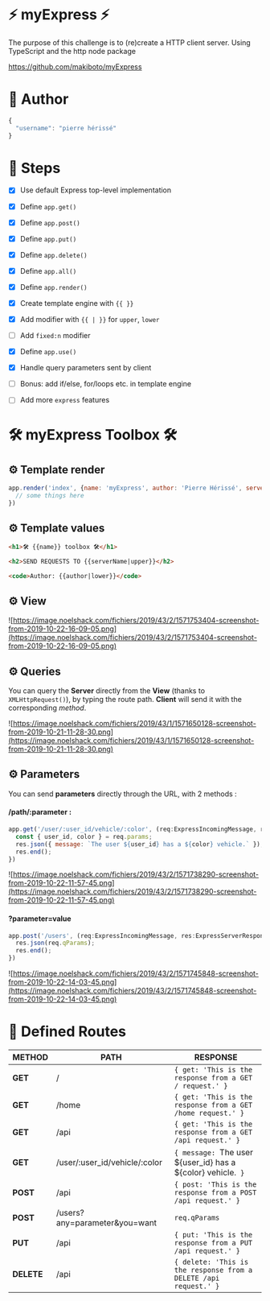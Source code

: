 # ⚡️ myExpress ⚡️
The purpose of this challenge is to (re)create a HTTP client server. Using TypeScript and the http node package

https://github.com/makiboto/myExpress


# 🔋 Author
```js
{
  "username": "pierre hérissé"
}
```

# 🔧 Steps 

  - [X] Use default Express top-level implementation 
  - [X] Define `app.get()`
  - [X] Define `app.post()`
  - [X] Define `app.put()`
  - [X] Define `app.delete()`
  - [X] Define `app.all()`
  - [X] Define `app.render()`
  - [X] Create template engine with `{{ }}`
  - [X] Add modifier with `{{ | }}` for `upper`, `lower`
  - [ ] Add `fixed:n` modifier
  - [X] Define `app.use()`
  - [X] Handle query parameters sent by client
  - [ ] Bonus: add if/else, for/loops etc. in template engine
  - [ ] Add more `express` features
    

#  🛠 myExpress Toolbox 🛠

## ⚙️ Template render

```js
app.render('index', {name: 'myExpress', author: 'Pierre Hérissé', serverName: 'myExpress'}, (err, html) => {
  // some things here
})  
```

## ⚙️ Template values
```html
<h1>🛠 {{name}} toolbox 🛠</h1>
```

```html
<h2>SEND REQUESTS TO {{serverName|upper}}</h2>
```

```html
<code>Author: {{author|lower}}</code>
```

## ⚙️ View

![https://image.noelshack.com/fichiers/2019/43/2/1571753404-screenshot-from-2019-10-22-16-09-05.png](https://image.noelshack.com/fichiers/2019/43/2/1571753404-screenshot-from-2019-10-22-16-09-05.png)


## ⚙️ Queries

You can query the **Server** directly from the **View** (thanks to `XMLHttpRequest()`), by typing the route path. **Client** will send it with the corresponding *method*.

![https://image.noelshack.com/fichiers/2019/43/1/1571650128-screenshot-from-2019-10-21-11-28-30.png](https://image.noelshack.com/fichiers/2019/43/1/1571650128-screenshot-from-2019-10-21-11-28-30.png)


## ⚙️ Parameters

You can send **parameters** directly through the URL, with 2 methods :

#### /path/:parameter :

```js
app.get('/user/:user_id/vehicle/:color', (req:ExpressIncomingMessage, res:ExpressServerResponse) => {
  const { user_id, color } = req.params;
  res.json({ message: `The user ${user_id} has a ${color} vehicle.` });
  res.end();
})
```

![https://image.noelshack.com/fichiers/2019/43/2/1571738290-screenshot-from-2019-10-22-11-57-45.png](https://image.noelshack.com/fichiers/2019/43/2/1571738290-screenshot-from-2019-10-22-11-57-45.png)

#### ?parameter=value

```js
app.post('/users', (req:ExpressIncomingMessage, res:ExpressServerResponse) => {
  res.json(req.qParams);
  res.end();
})
```

![https://image.noelshack.com/fichiers/2019/43/2/1571745848-screenshot-from-2019-10-22-14-03-45.png](https://image.noelshack.com/fichiers/2019/43/2/1571745848-screenshot-from-2019-10-22-14-03-45.png)


# 📡 Defined Routes

| **METHOD** | **PATH** | **RESPONSE** |
|------------|----------|--------------|
| **GET** | / | `{ get: 'This is the response from a GET / request.' }` |
| **GET** | /home | `{ get: 'This is the response from a GET /home request.' }` |
| **GET** | /api | `{ get: 'This is the response from a GET /api request.' }` |
| **GET** | /user/:user_id/vehicle/:color | `{ message: `The user ${user_id} has a ${color} vehicle.` }` |
| **POST** | /api | `{ post: 'This is the response from a POST /api request.' }` |
| **POST** | /users?any=parameter&you=want | `req.qParams` |
| **PUT** | /api | `{ put: 'This is the response from a PUT /api request.' }` |
| **DELETE** | /api | `{ delete: 'This is the response from a DELETE /api request.' }` |

